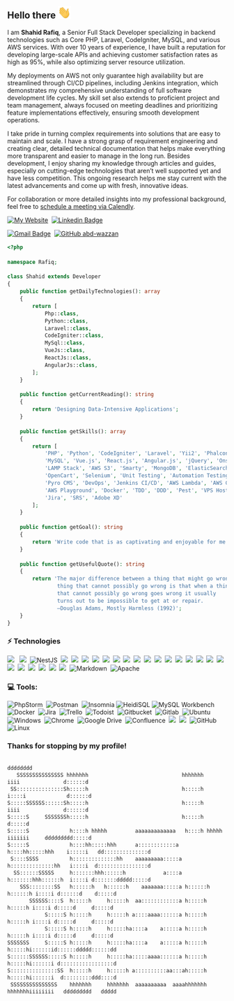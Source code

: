 ## Hello there <img src="https://raw.githubusercontent.com/ABSphreak/ABSphreak/master/gifs/Hi.gif" width="30px">

I am **Shahid Rafiq**, a Senior Full Stack Developer specializing in backend technologies such as Core PHP, Laravel, CodeIgniter, MySQL, and various AWS services. With over 10 years of experience, I have built a reputation for developing large-scale APIs and achieving customer satisfaction rates as high as 95%, while also optimizing server resource utilization.

My deployments on AWS not only guarantee high availability but are streamlined through CI/CD pipelines, including Jenkins integration, which demonstrates my comprehensive understanding of full software development life cycles. My skill set also extends to proficient project and team management, always focused on meeting deadlines and prioritizing feature implementations effectively, ensuring smooth development operations.

I take pride in turning complex requirements into solutions that are easy to maintain and scale. I have a strong grasp of requirement engineering and creating clear, detailed technical documentation that helps make everything more transparent and easier to manage in the long run. Besides development, I enjoy sharing my knowledge through articles and guides, especially on cutting-edge technologies that aren’t well supported yet and have less competition. This ongoing research helps me stay current with the latest advancements and come up with fresh, innovative ideas.

For collaboration or more detailed insights into my professional background, feel free to [schedule a meeting via Calendly](https://calendly.com/shahidrafiq7/30min).

[![My Website](	https://img.shields.io/badge/shahidrafiq.me-555?style=flat&logo=About.me&logoColor=white)](https://shahidrafiq.me)&nbsp;
[![Linkedin Badge](https://img.shields.io/badge/-shahid--rafiq-blue?style=flat&logo=Linkedin&logoColor=white&link=https://www.linkedin.com/in/shahid-rafiq/)](https://www.linkedin.com/in/shahid-rafiq/)

[![Gmail Badge](https://img.shields.io/badge/-shahidrafiq7@gmail.com-c14438?style=flat&logo=Gmail&logoColor=white&link=mailto:shahidrafiq7@gmail.com)](mailtoshahidrafiq7@gmail.com)&nbsp;
[![GitHub abd-wazzan](https://img.shields.io/github/followers/srafiqdotcom?label=follow&style=social)](https://github.com/srafiqdotcom)&nbsp;
<!-- ![](https://komarev.com/ghpvc/?username=srafiqdotcom&label=Profile+Views&style=flat&color=grey) -->

```php
<?php

namespace Rafiq;

class Shahid extends Developer
{
    public function getDailyTechnologies(): array
    {
        return [
            Php::class,
            Python::class,
            Laravel::class,
            CodeIgniter::class,
            MySql::class,
            VueJs::class,
            ReactJs::class,
            AngularJs::class,
        ];
    }

    public function getCurrentReading(): string
    {
        return 'Designing Data-Intensive Applications';
    }

    public function getSkills(): array
    {
        return [
            'PHP', 'Python', 'CodeIgniter', 'Laravel', 'Yii2', 'Phalcon',
            'MySQL', 'Vue.js', 'React.js', 'Angular.js', 'jQuery', 'Onsen UI',
            'LAMP Stack', 'AWS S3', 'Smarty', 'MongoDB', 'ElasticSearch',
            'OpenCart', 'Selenium', 'Unit Testing', 'Automation Testing', 
            'Pyro CMS', 'DevOps', 'Jenkins CI/CD', 'AWS Lambda', 'AWS Glue',
            'AWS Playground', 'Docker', 'TDD', 'DDD', 'Pest', 'VPS Hosting', 
            'Jira', 'SRS', 'Adobe XD'
        ];
    }

    public function getGoal(): string
    {
        return 'Write code that is as captivating and enjoyable for me to read as it is for other developers.';
    }

    public function getUsefulQuote(): string
    {
        return 'The major difference between a thing that might go wrong and a
                thing that cannot possibly go wrong is that when a thing 
                that cannot possibly go wrong goes wrong it usually
                turns out to be impossible to get at or repair.
                —Douglas Adams, Mostly Harmless (1992)';
    }
}

```
### ⚡ Technologies
![](https://img.shields.io/badge/Laravel-FF2D20?style=flat&logo=laravel&logoColor=white)&nbsp;&nbsp;
![](https://img.shields.io/badge/AWS-232F3E?style=flat&logo=amazon-aws&logoColor=white)&nbsp;
![NestJS](https://img.shields.io/badge/Nest.js-%23E0234E.svg?style=flat&logo=nestjs&logoColor=white)&nbsp;
![](https://img.shields.io/badge/PHP-%23777BB4?style=flat&logo=php&logoColor=white)&nbsp;
![](https://img.shields.io/badge/redis-%23DD0031.svg?&style=flat&logo=redis&logoColor=white)&nbsp;
![](https://img.shields.io/badge/MySQL-005C84?style=flat&logo=mysql&logoColor=white)&nbsp;
![](https://img.shields.io/badge/PostgreSQL-316192?style=flat&logo=postgresql&logoColor=white)&nbsp;
![](https://img.shields.io/badge/JavaScript-yellow?style=flat&logo=javascript&logoColor=white)&nbsp;
![](https://img.shields.io/badge/TypeScript-007ACC?style=flat&logo=typescript&logoColor=white)&nbsp;
![](https://img.shields.io/badge/HTML5-E34F26?style=flat&logo=html5&logoColor=white)&nbsp;
![](https://img.shields.io/badge/CSS-239120?&style=flat&logo=css3&logoColor=white)&nbsp;
![](https://img.shields.io/badge/jQuery-0769AD?style=flat&logo=jquery&logoColor=white)&nbsp;
![](https://img.shields.io/badge/docker-%230db7ed.svg?style=flat&logo=docker&logoColor=white)&nbsp;
![](https://img.shields.io/badge/git-%23F05033.svg?style=flat&logo=git&logoColor=white)&nbsp;
![](https://img.shields.io/badge/json%20web%20tokens-d63aff?style=flat&logo=json-web-tokens&logoColor=white)&nbsp;
![](https://img.shields.io/badge/Adobe%20XD-470137?style=flat&logo=Adobe%20XD&logoColor=white)&nbsp;
![](https://img.shields.io/badge/.NET-5C2D91?style=flat&logo=.net&logoColor=white)&nbsp;
![](https://img.shields.io/badge/C%23-239120?style=flat&logo=c-sharp&logoColor=white)&nbsp;
![](https://img.shields.io/badge/Microsoft%20SQL%20Server-CC2927?style=flat&logo=microsoft%20sql%20server&logoColor=white)&nbsp;
![](https://img.shields.io/badge/Stripe-626CD9?style=flat&logo=Stripe&logoColor=white)&nbsp;
![](https://img.shields.io/badge/PayPal-00457C?style=flat&logo=paypal&logoColor=white)&nbsp;
![](https://img.shields.io/badge/MongoDB-4EA94B?style=flat&logo=mongodb&logoColor=white)&nbsp;
![](https://img.shields.io/badge/Express.js-404D59?style=flat&logo=express&logoColor=white)&nbsp;
![](https://img.shields.io/badge/Angular-DD0031?style=flat&logo=angular&logoColor=white)&nbsp;
![](https://img.shields.io/badge/Node.js-43853D?style=flat&logo=node.js&logoColor=white)&nbsp;
![Markdown](https://img.shields.io/badge/markdown-%23000000.svg?style=flat&logo=markdown&logoColor=white)&nbsp;
![Apache](https://img.shields.io/badge/apache-%23D42029.svg?style=flat&logo=apache&logoColor=white)&nbsp;

### 💻 Tools:
![PhpStorm](https://img.shields.io/badge/phpstorm-5C2D91?style=flat&logo=phpstorm&logoColor=white)&nbsp;
![Postman](https://img.shields.io/badge/Postman-FF6C37?style=flat&logo=postman&logoColor=white)&nbsp;
![Insomnia](https://img.shields.io/badge/Insomnia-4000BF?style=flat&logo=insomnia&logoColor=white)
![HeidiSQL](https://img.shields.io/badge/HeidiSQL-4479A1?style=flat&logo=HeidiSQL&logoColor=white)
![MySQL Workbench](https://img.shields.io/badge/MySQL_Workbench-4479A1?style=flat&logo=mysql&logoColor=white)
![Docker](https://img.shields.io/badge/docker-%230db7ed.svg?style=flat&logo=docker&logoColor=white)&nbsp;
![Jira](https://img.shields.io/badge/Jira-0052CC?style=flat&logo=Jira&logoColor=white)&nbsp;
![Trello](https://img.shields.io/badge/Trello-%23026AA7.svg?style=flat&logo=Trello&logoColor=white)&nbsp;
![Todoist](https://img.shields.io/badge/Todoist-E44332?style=flat&logo=todoist&logoColor=white)&nbsp;
![Gitbucket](https://img.shields.io/badge/bitbucket-%230047B3.svg?style=flat&logo=bitbucket&logoColor=white)&nbsp;
![Gitlab](https://img.shields.io/badge/gitlab-E95420.svg?style=flat&logo=gitlab&logoColor=white)&nbsp;
![Ubuntu](https://img.shields.io/badge/Ubuntu-E95420?style=flat&logo=ubuntu&logoColor=white)&nbsp;
![Windows](https://img.shields.io/badge/Windows-0078D6?style=flat&logo=windows&logoColor=white)&nbsp;
![Chrome](https://img.shields.io/badge/Google%20Chrome-4285F4?style=flat&logo=GoogleChrome&logoColor=white)&nbsp;
![Google Drive](https://img.shields.io/badge/Google%20Drive-4285F4?style=flat&logo=googledrive&logoColor=white)&nbsp;
![Confluence](https://img.shields.io/badge/confluence-%23172BF4.svg?style=flat&logo=confluence&logoColor=white)&nbsp;
![](https://img.shields.io/badge/Udemy-EC5252?style=flat&logo=Udemy&logoColor=white)&nbsp;
![](https://img.shields.io/badge/Coursera-0056D2?style=flat&logo=Coursera&logoColor=white)&nbsp;
![GitHub](https://img.shields.io/badge/-GitHub-05122A?style=flat&logo=github)&nbsp;
![Linux](https://img.shields.io/badge/Linux-yellow?style=flat&logo=linux&logoColor=white)&nbsp;


### Thanks for stopping by my profile!
```
                                                                                                dddddddd
   SSSSSSSSSSSSSSS hhhhhhh                              hhhhhhh               iiii              d::::::d
 SS:::::::::::::::Sh:::::h                              h:::::h              i::::i             d::::::d
S:::::SSSSSS::::::Sh:::::h                              h:::::h               iiii              d::::::d
S:::::S     SSSSSSSh:::::h                              h:::::h                                 d:::::d 
S:::::S             h::::h hhhhh         aaaaaaaaaaaaa   h::::h hhhhh       iiiiiii     ddddddddd:::::d 
S:::::S             h::::hh:::::hhh      a::::::::::::a  h::::hh:::::hhh    i:::::i   dd::::::::::::::d 
 S::::SSSS          h::::::::::::::hh    aaaaaaaaa:::::a h::::::::::::::hh   i::::i  d::::::::::::::::d 
  SS::::::SSSSS     h:::::::hhh::::::h            a::::a h:::::::hhh::::::h  i::::i d:::::::ddddd:::::d 
    SSS::::::::SS   h::::::h   h::::::h    aaaaaaa:::::a h::::::h   h::::::h i::::i d::::::d    d:::::d 
       SSSSSS::::S  h:::::h     h:::::h  aa::::::::::::a h:::::h     h:::::h i::::i d:::::d     d:::::d 
            S:::::S h:::::h     h:::::h a::::aaaa::::::a h:::::h     h:::::h i::::i d:::::d     d:::::d 
            S:::::S h:::::h     h:::::ha::::a    a:::::a h:::::h     h:::::h i::::i d:::::d     d:::::d 
SSSSSSS     S:::::S h:::::h     h:::::ha::::a    a:::::a h:::::h     h:::::hi::::::id::::::ddddd::::::dd
S::::::SSSSSS:::::S h:::::h     h:::::ha:::::aaaa::::::a h:::::h     h:::::hi::::::i d:::::::::::::::::d
S:::::::::::::::SS  h:::::h     h:::::h a::::::::::aa:::ah:::::h     h:::::hi::::::i  d:::::::::ddd::::d
 SSSSSSSSSSSSSSS    hhhhhhh     hhhhhhh  aaaaaaaaaa  aaaahhhhhhh     hhhhhhhiiiiiiii   ddddddddd   ddddd
                                                                                                        
```
